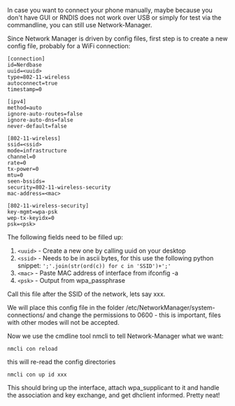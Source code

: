 In case you want to connect your phone manually, maybe because you don't have GUI or RNDIS does not work over USB or simply for test via the commandline, you can still use Network-Manager.

Since Network Manager is driven by config files, first step is to create a new config file, probably for a WiFi connection:

    [connection]
    id=Nerdbase
    uuid=<uuid>
    type=802-11-wireless
    autoconnect=true
    timestamp=0

    [ipv4]
    method=auto
    ignore-auto-routes=false
    ignore-auto-dns=false
    never-default=false

    [802-11-wireless]
    ssid=<ssid>
    mode=infrastructure
    channel=0
    rate=0
    tx-power=0
    mtu=0
    seen-bssids=
    security=802-11-wireless-security
    mac-address=<mac>

    [802-11-wireless-security]
    key-mgmt=wpa-psk
    wep-tx-keyidx=0
    psk=<psk>

The following fields need to be filled up:

1. `<uuid>` - Create a new one by calling uuid on your desktop
2. `<ssid>` - Needs to be in ascii bytes, for this use the following python snippet: `';'.join(str(ord(c)) for c in 'SSID')+';'`
3. `<mac>` - Paste MAC address of interface from ifconfig -a
4. `<psk>` - Output from wpa_passphrase <ssid> <passphrase>

Call this file after the SSID of the network, lets say xxx.

We will place this config file in the folder /etc/NetworkManager/system-connections/ and change the permissions to 0600 - this is important, files with other modes will not be accepted.

Now we use the cmdline tool nmcli to tell Network-Manager what we want:

`nmcli con reload`

this will re-read the config directories

`nmcli con up id xxx`

This should bring up the interface, attach wpa_supplicant to it and handle the association and key exchange, and get dhclient informed. Pretty neat!